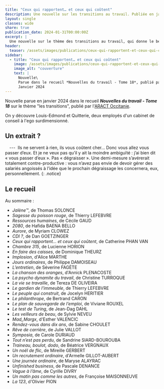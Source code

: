 ```yaml
---
title: "Ceux qui rapportent… et ceux qui coûtent"
description: Une nouvelle sur les transitions au travail. Publiée en janvier 2024 dans le recueil *Nouvelles du travail - Tome 18* de l'ARACT Occitanie.
layout: single
classes: wide
share: true
publication_date: 2024-01-31T00:00:00Z
excerpt: |
  Une nouvelle sur le thème des transitions au travail, qui donne le beau rôle (ou non) aux cabinets de conseil…<!--excerptEnd-->
header:
  teaser: /assets/images/publications/ceux-qui-rapportent-et-ceux-qui-coutent-teaser.webp
sidebar:
  - title: "Ceux qui rapportent… et ceux qui coûtent"
    image: /assets/images/publications/ceux-qui-rapportent-et-ceux-qui-coutent-cover.jpg
    image_alt: "couverture"
    text: |
      Nouvelle\
      Parue dans le recueil *Nouvelles du travail - Tome 18*, publié par l'ARACT Occitanie\
      Janvier 2024
---
```


Nouvelle parue en janvier 2024 dans le recueil ***Nouvelles du travail - Tome 18*** sur le thème "les transitions", publié par l'<a href="https://www.anact.fr/sites/default/files/2024-07/recueilaract2023.pdf" target="_blank">ARACT Occitanie</a>.

On y découvre Louis-Edmond et Quitterie, deux employés d'un cabinet de conseil à l'ego surdimensionné.


## Un extrait&nbsp;?

<span style="margin-left: 1em;"></span>---&nbsp; Ils ne servent à rien, ils vous coûtent cher… Donc vous allez vous passer d’eux. Et je ne veux pas qu’il y ait la moindre ambiguïté&nbsp;: j’ai bien dit «&nbsp;vous passer d’eux&nbsp;». Pas «&nbsp;dégraisser&nbsp;». Une demi-mesure s’avérerait totalement contre-productive&nbsp;: vous n’avez pas envie de devoir gérer des salariés angoissés à l’idée que le prochain dégraissage les concernera, eux, personnellement.
{: .notice}

## Le recueil

Au sommaire&nbsp;:

- *Jalène™*, de Thomas SOLONCE
- *Sagesse du poisson rouge*, de Thierry LEFEBVRE
- *Ressources humaines*, de Cécile GAUD
- *2080*, de Hafida BAENA BELLO
- *Aurore*, de Myriam CLOWEZ
- *CDI&nbsp;?*, de Dan GOETZINGER
- *Ceux qui rapportent… et ceux qui coûtent*, de Catherine PHAN VAN
- *Chambre 315*, de Lucienne HORION
- *En faire des caisses*, de Dominique THEURZ
- *Implosion*, d'Alice MARTHE
- *Jours ordinaires*, de Philippe DAMOISEAU
- *L’entretien*, de Séverine FAGÈTE
- *La chanson des oranges*, d'Annick PLENACOSTE
- *La psycho dynamite du travail*, de Christine TURROQUE
- *La vie se travaille*, de Tereza DE OLIVEIRA
- *Le gardien de l’immeuble*, de Thierry LEFEBVRE
- *Le peuple qui construit*, de Jocelyn HERITIER
- *Le philanthrope*, de Bertrand CARON
- *Le plan de sauvegarde de l’emploi*, de Viviane ROUXEL
- *Le test de Turing*, de Jean-Dag DAHL
- *Les veilleurs de beau*, de Sylvie NEVEU
- *Mad_Margx*, d'Esther VALENCIC
- *Rendez-vous dans dix ans*, de Sabine CHOULET
- *Rêve de carrière*, de Julie VALLOT
- *Symposia*, de Carole DURIAUD
- *Tout n’est pas perdu*, de Sandrine SIARD-BOUROUBA
- *Traineau, boulot, dodo*, de Béatrice VERGNAUX
- *Un noël de flic*, de Mireille GERBERT
- *Un recrutement ordinaire*, d'Armelle GILLOT-AUBERT
- *Une journée ordinaire*, de Maryse ALAYRAC
- *Unfinished business*, de Pascale DENANCE
- *Vague à l’âme*, de Cyrille DIVRY
- *Un matin pas comme les autres*, de Françoise MAISONNEUVE
- *La 123*, d'Olivier PION
